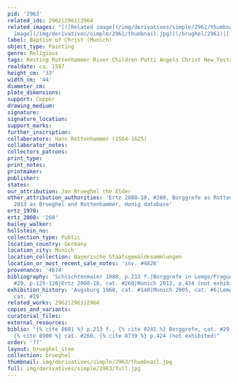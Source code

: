 ```yaml
---
pid: '2963'
related_ids: 2962|2961|2964
related_images: "[![Related image](/img/derivatives/simple/2962/thumbnail.jpg)](/brughel/2962)|[![Related
  image](/img/derivatives/simple/2961/thumbnail.jpg)](/brughel/2961)|[![Related image](/img/derivatives/simple/2964/thumbnail.jpg)](/brughel/2964)"
label: Baptism of Christ (Munich)
object_type: Painting
genre: Religious
tags: Resting Rottenhammer River Children Putti Angels Christ New_Testament
realdate: ca. 1597
height_cm: '33'
width_cm: '44'
diameter_cm: 
plate_dimensions: 
support: Copper
drawing_medium: 
signature: 
signature_location: 
support_marks: 
further_inscription: 
collaborators: Hans Rottenhammer (1564-1625)
collaborator_notes: 
collectors_patrons: 
print_type: 
print_notes: 
printmaker: 
publisher: 
states: 
our_attribution: Jan Brueghel the Elder
other_attribution_authorities: 'Ertz 2008-10, #260, Borggrefe as Rottenhammer, Munich
  2013 as Brueghel and Rottenhammer, Honig database'
ertz_1979: 
ertz_2008: '260'
bailey_walker: 
hollstein_no: 
collection_type: Public
location_country: Germany
location_city: Munich
location_collection: Bayerische Staatsgemäldesammlungen
location_or_most_recent_sale_notes: 'inv. #4826'
provenance: '4674'
bibliography: 'Schlichtenmaier 1988, p.213 f.|Borggrefe in Lemgo/Prague 2008, cat.
  #29, p.125-126|Ertz 2008-10, cat. #260|Munich 2013, p.424 (not exhibited)'
exhibition_history: 'Augsburg 1968, cat. #140|Munich 2005, cat. #6|Lemgo/Prague 2008,
  cat. #29'
related_works: 2962|2961|2964
copies_and_variants: 
curatorial_files: 
external_resources: 
biblio: "{% cite 8601 %} p.213 f., {% cite 8241 %} Borggrefe, cat. #29, p.125-126,
  {% cite 8900 %} cat. #260, {% cite 8739 %} p.424 (not exhibited)"
order: '77'
layout: brueghel_item
collection: brueghel
thumbnail: img/derivatives/simple/2963/thumbnail.jpg
full: img/derivatives/simple/2963/full.jpg
---
```

